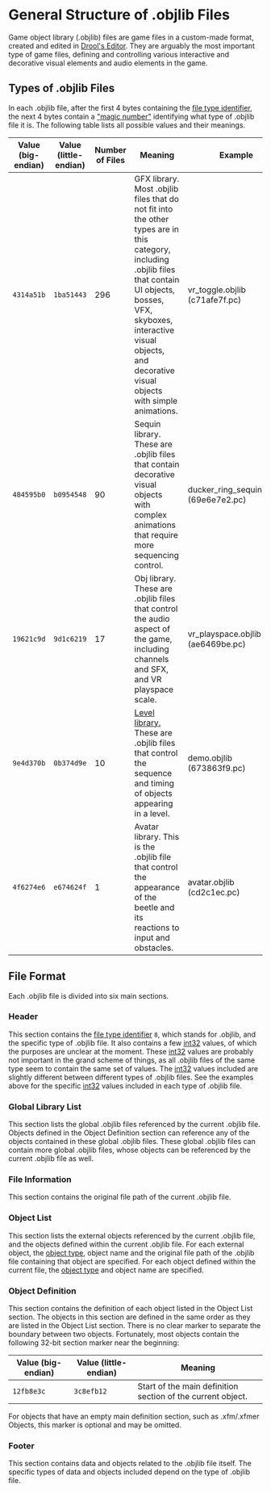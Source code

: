 # General Structure of .objlib Files
Game object library (.objlib) files are game files in a custom-made format, created and edited in [Drool's Editor](drools_editor.md). They are arguably the most important type of game files, defining and controlling various interactive and decorative visual elements and audio elements in the game.

## Types of .objlib Files
In each .objlib file, after the first 4 bytes containing the [file type identifier](overall_structure.md#file-types), the next 4 bytes contain a ["magic number"](magic_numbers.md) identifying what type of .objlib file it is. The following table lists all possible values and their meanings.

| Value (big-endian) | Value (little-endian) | Number of Files | Meaning | Example |
|--------------------|-----------------------|-----------------|---------|---------|
| `4314a51b` | `1ba51443` | 296 | GFX library. Most .objlib files that do not fit into the other types are in this category, including .objlib files that contain UI objects, bosses, VFX, skyboxes, interactive visual objects, and decorative visual objects with simple animations. | vr_toggle.objlib (c71afe7f.pc) |
| `484595b0` | `b0954548` | 90 | Sequin library. These are .objlib files that contain decorative visual objects with complex animations that require more sequencing control. | ducker_ring_sequin.objlib (69e6e7e2.pc) |
| `19621c9d` | `9d1c6219` | 17 | Obj library. These are .objlib files that control the audio aspect of the game, including channels and SFX, and VR playspace scale. | vr_playspace.objlib (ae6469be.pc) |
| `9e4d370b` | `0b374d9e` | 10 | [Level library.](objlib_level_structure.md) These are .objlib files that control the sequence and timing of objects appearing in a level. | demo.objlib (673863f9.pc)|
| `4f6274e6` | `e674624f` | 1 | Avatar library. This is the .objlib file that control the appearance of the beetle and its reactions to input and obstacles. | avatar.objlib (cd2c1ec.pc) |

## File Format
Each .objlib file is divided into six main sections.

### Header
This section contains the [file type identifier](overall_structure.md#file-types) `8`, which stands for .objlib, and the specific type of .objlib file. It also contains a few [int32](data_types.md#int32) values, of which the purposes are unclear at the moment. These [int32](data_types.md#int32) values are probably not important in the grand scheme of things, as all .objlib files of the same type seem to contain the same set of values. The [int32](data_types.md#int32) values included are slightly different between different types of .objlib files. See the examples above for the specific [int32](data_types.md#int32) values included in each type of .objlib file.

### Global Library List
This section lists the global .objlib files referenced by the current .objlib file. Objects defined in the Object Definition section can reference any of the objects contained in these global .objlib files. These global .objlib files can contain more global .objlib files, whose objects can be referenced by the current .objlib file as well.

### File Information
This section contains the original file path of the current .objlib file.

### Object List
This section lists the external objects referenced by the current .objlib file, and the objects defined within the current .objlib file. For each external object, the [object type](object_types.md), object name and the original file path of the .objlib file containing that object are specified. For each object defined within the current file, the [object type](object_types.md) and object name are specified.

### Object Definition
This section contains the definition of each object listed in the Object List section. The objects in this section are defined in the same order as they are listed in the Object List section. There is no clear marker to separate the boundary between two objects. Fortunately, most objects contain the following 32-bit section marker near the beginning:

| Value (big-endian) | Value (little-endian) | Meaning |
|--------------------|-----------------------|---------|
| `12fb8e3c` | `3c8efb12` | Start of the main definition section of the current object. |

For objects that have an empty main definition section, such as .xfm/.xfmer Objects, this marker is optional and may be omitted.

### Footer
This section contains data and objects related to the .objlib file itself. The specific types of data and objects included depend on the type of .objlib file.
